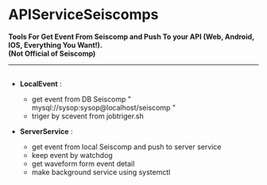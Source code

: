 # APIServiceSeiscomps

**Tools For Get Event From Seiscomp and Push To your API (Web, Android, IOS, Everything You Want!).**  
**(Not Official of Seiscomp)**

---

## 

- **LocalEvent** : 
    - get event from DB Seiscomp " mysql://sysop:sysop@localhost/seiscomp " 
    - triger by scevent from jobtriger.sh

- **ServerService** :
    - get event from local Seiscomp and push to server service 
    - keep event by watchdog
    - get waveform form event detail
    - make background service using systemctl
 
